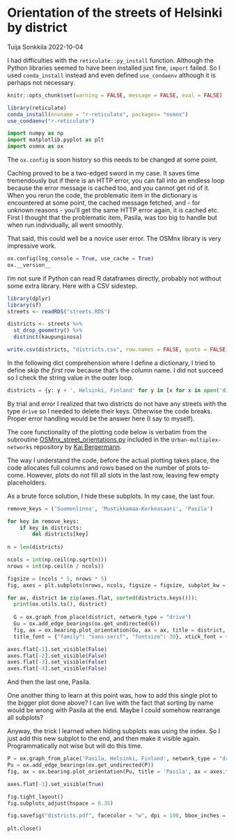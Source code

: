 Orientation of the streets of Helsinki by district
================
Tuija Sonkkila
2022-10-04

I had difficulties with the `reticulate::py_install` function. Although
the Python libraries seemed to have been installed just fine, `import`
failed. So I used `conda_install` instead and even defined
`use_condaenv` although it is perhaps not necessary.

``` r
knitr::opts_chunk$set(warning = FALSE, message = FALSE, eval = FALSE)
```

``` r
library(reticulate)
conda_install(envname = "r-reticulate", packages= "osmnx")
use_condaenv("r-reticulate")
```

``` python
import numpy as np
import matplotlib.pyplot as plt
import osmnx as ox
```

The `ox.config` is soon history so this needs to be changed at some
point.

Caching proved to be a two-edged sword in my case. It saves time
tremendously but if there is an HTTP error, you can fall into an endless
loop because the error message is cached too, and you cannot get rid of
it. When you rerun the code, the problematic item in the dictionary is
encountered at some point, the cached message fetched, and - for unknown
reasons - you’ll get the same HTTP error again, it is cached etc. First
I thought that the problematic item, Pasila, was too big to handle but
when run individually, all went smoothly.

That said, this could well be a novice user error. The OSMnx library is
very impressive work.

``` python
ox.config(log_console = True, use_cache = True)
ox.__version__
```

I’m not sure if Python can read R dataframes directly, probably not
without some extra library. Here with a CSV sidestep.

``` r
library(dplyr)
library(sf)
streets <- readRDS("streets.RDS")

districts <- streets %>% 
  st_drop_geometry() %>% 
  distinct(kaupunginosa) 

write.csv(districts, "districts.csv", row.names = FALSE, quote = FALSE)
```

In the following dict comprehension where I define a dictionary, I tried
to define *skip the first row* because that’s the column name. I did not
succeed so I check the string value in the outer loop.

``` python
districts = {y: y + ', Helsinki, Finland' for y in [x for x in open('districts.csv').read().split('\n') if x ] if y != "kaupunginosa" }
```

By trial and error I realized that two districts do not have any streets
with the type `drive` so I needed to delete their keys. Otherwise the
code breaks. Proper error handling would be the answer here (I say to
myself).

The core functionality of the plotting code below is verbatim from the
subroutine
[OSMnx_street_orientations.py](https://github.com/KBergermann/Urban-multiplex-networks/blob/2d3225edb50d8a0fab641f847adc8bdbcfc1d686/subroutines/OSMnx_street_orientations.py)
included in the `Urban-multiplex-networks` repository by [Kai
Bergermann](https://github.com/KBergermann).

The way I understand the code, before the actual plotting takes place,
the code allocates full columns and rows based on the number of plots
to-come. However, plots do not fill all slots in the last row, leaving
few empty placeholders.

As a brute force solution, I hide these subplots. In my case, the last
four.

``` python
remove_keys = ('Suomenlinna', 'Mustikkamaa-Korkeasaari', 'Pasila')

for key in remove_keys:
    if key in districts:
        del districts[key]
        
n = len(districts)

ncols = int(np.ceil(np.sqrt(n)))
nrows = int(np.ceil(n / ncols))

figsize = (ncols * 5, nrows * 5)
fig, axes = plt.subplots(nrows, ncols, figsize = figsize, subplot_kw = {"projection": "polar"})

for ax, district in zip(axes.flat, sorted(districts.keys())):
  print(ox.utils.ts(), district)
  
  G = ox.graph_from_place(district, network_type = "drive")
  Gu = ox.add_edge_bearings(ox.get_undirected(G))
  fig, ax = ox.bearing.plot_orientation(Gu, ax = ax, title = district, area = False, 
  title_font = {"family": "sans-serif", "fontsize": 30}, xtick_font = {"family": "sans-serif", "fontsize": 15})

axes.flat[-1].set_visible(False)
axes.flat[-2].set_visible(False)
axes.flat[-3].set_visible(False)
axes.flat[-4].set_visible(False)
```

And then the last one, Pasila.

One another thing to learn at this point was, how to add this single
plot to the bigger plot done above? I can live with the fact that
sorting by name would be wrong with Pasila at the end. Maybe I could
somehow rearrange all subplots?

Anyway, the trick I learned when hiding subplots was using the index. So
I just add this new subplot to the end, and then make it visible again.
Programmatically not wise but will do this time.

``` python
P = ox.graph_from_place('Pasila, Helsinki, Finland', network_type = "drive")
Pu = ox.add_edge_bearings(ox.get_undirected(P))
fig, ax = ox.bearing.plot_orientation(Pu, title = 'Pasila', ax = axes.flat[-1], area = False, title_font = {"family": "sans-serif", "fontsize": 30}, xtick_font = {"family": "sans-serif", "fontsize": 15})

axes.flat[-1].set_visible(True)

fig.tight_layout()
fig.subplots_adjust(hspace = 0.35)

fig.savefig("districts.pdf", facecolor = "w", dpi = 100, bbox_inches = "tight")
        
plt.close()
```
